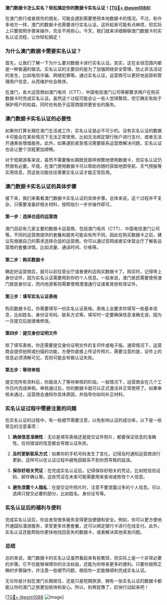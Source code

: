 **澳门数据卡怎么实名？轻松搞定你的数据卡实名认证！[[TG💪+ @esim1088](https://t.me/s/esim1088)]**

在澳门旅行或者居住的朋友，可能会遇到需要使用本地数据卡的情况。不过，和许多地方一样，澳门的数据卡也需要进行实名认证。这听起来可能有点麻烦，但实际上只要按照步骤来操作，完全不用担心。今天，我们就来详细聊聊澳门数据卡的实名认证流程，让你轻松搞定！

### **为什么澳门数据卡需要实名认证？**

首先，让我们了解一下为什么要对数据卡进行实名认证。其实，这在全球范围内都是一种普遍的做法。实名认证的主要目的是为了加强网络安全管理，防止非法活动的发生，比如电信诈骗、网络犯罪等。通过实名认证，运营商可以更好地追踪和管理用户信息，从而维护社会秩序。

在澳门，各大运营商如澳门电讯（CTT）、中国电信澳门公司等都要求用户在购买数据卡时完成实名认证。虽然这个过程可能会让一些人觉得繁琐，但它确实有助于保护用户的权益，同时也有助于运营商提供更安全的服务。

### **澳门数据卡实名认证的必要性**

如果你打算长期在澳门生活或工作，实名认证是必不可少的。没有实名认证的数据卡可能会在某些情况下无法正常使用，比如无法绑定银行账户进行支付，或者无法开通某些增值服务。此外，如果遇到紧急情况需要联系运营商解决问题，实名认证也会让整个流程更加顺畅。

对于短期游客来说，虽然不需要像长期居民那样频繁地使用数据卡，但实名认证仍然很有必要。毕竟，在澳门使用数据卡可以帮助你随时获取地图导航、天气预报等实用信息，而这些功能往往需要实名认证才能正常启用。

### **澳门数据卡实名认证的具体步骤**

接下来，我们来看看澳门数据卡实名认证的具体步骤。总体来说，这个过程并不复杂，只需要准备好相关材料，按照指引一步步操作即可。

#### **第一步：选择合适的运营商**

澳门目前有几家主要的数据卡运营商，包括澳门电讯（CTT）、中国电信澳门公司等。不同的运营商提供的套餐和服务可能会有所不同，因此在购买数据卡之前，建议先根据自己的需求选择合适的运营商。你可以通过官网或者实体营业厅了解各运营商的套餐详情，比如流量、通话时间、价格等。

#### **第二步：购买数据卡**

确定好运营商后，就可以前往营业厅或者便利店购买数据卡了。购买时，记得带上身份证件，因为实名认证需要用到你的个人信息。一般来说，澳门居民需要使用澳门居民身份证，而内地游客则需要使用港澳通行证或者其他有效证件。

#### **第三步：填写实名认证表格**

购买数据卡后，你需要填写一份实名认证表格。表格上会要求你填写一些基本信息，比如姓名、身份证号码、联系方式等。填写时一定要确保信息准确无误，因为一旦提交后就很难修改。

#### **第四步：提交身份证明文件**

除了填写表格，你还需要提交身份证明文件的复印件或电子版。通常情况下，运营商会提供拍照或扫描的功能，方便你直接上传证件照片。需要注意的是，证件上的信息必须清晰可见，否则可能会导致认证失败。

#### **第五步：等待审核**

提交完所有资料后，你就进入了等待审核的阶段。一般情况下，运营商会在几个工作日内完成审核。审核通过后，你的数据卡就可以正式激活并正常使用了。如果审核未通过，运营商会通知你具体原因，并指导你如何补正材料。

### **实名认证过程中需要注意的问题**

在实名认证的过程中，有一些细节需要注意，以免影响认证的成功率。以下是一些常见的注意事项：

1. **确保信息准确性**：无论是填写表格还是提交证件照片，都要保证信息的准确性。任何错误的信息都会导致认证失败。
   
2. **及时更新联系方式**：如果你的手机号码发生了变化，记得及时通知运营商进行更新。这样可以在认证过程中避免因联系不到你而导致的延误。

3. **保存好相关凭证**：在完成实名认证后，记得保存好相关的凭证，比如短信验证码、邮件确认等。这些凭证在未来可能需要用来查询或修改个人信息。

4. **避免泄露个人隐私**：在提交证件照片时，注意不要泄露过多的个人信息。可以选择只提交必要的部分，比如姓名、身份证号等。

### **实名认证后的福利与便利**

完成实名认证后，你会发现很多服务变得更加便捷和安全。例如，你可以更方便地开通国际漫游服务，享受更多优惠套餐，还可以绑定银行卡进行在线支付。此外，实名认证还能帮助你更快地找回丢失的数据卡，或者解决其他突发问题。

### **总结**

总的来说，澳门数据卡的实名认证虽然看起来有些繁琐，但实际上是一个非常必要的步骤。它不仅能够保障你的合法权益，还能为你带来更多的便利。只要你按照正确的步骤操作，并注意一些细节问题，相信你一定能够顺利完成实名认证。

无论你是计划在澳门长期居住，还是只是短期旅游，拥有一张实名认证的数据卡都能让你的澳门之旅更加愉快和安心。所以，别再犹豫了，赶快行动起来吧！

[[TG💪+ @esim1088](https://t.me/s/esim1088) ![Image](https://i.postimg.cc/4NQfJmqS/Snipaste-2025-05-13-00-14-12.png)]